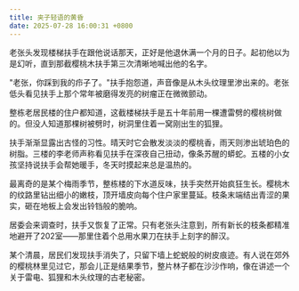 ```yaml
---
title: 夹子轻语的黄昏
date: 2025-07-28 16:00:31 +0800
---
```


老张头发现楼梯扶手在跟他说话那天，正好是他退休满一个月的日子。起初他以为是幻听，直到那截樱桃木扶手第三次清晰地喊出他的名字。

"老张，你踩到我的疖子了。"扶手抱怨道，声音像是从木头纹理里渗出来的。老张低头看见扶手上那个常年被磨得发亮的树瘤正在微微颤动。

整栋老居民楼的住户都知道，这截楼梯扶手是五十年前用一棵遭雷劈的樱桃树做的。但没人知道那棵树被劈时，树洞里住着一窝刚出生的狐狸。

扶手渐渐显露出古怪的习性。晴天时它会散发淡淡的樱桃香，雨天则渗出琥珀色的树脂。三楼的李老师声称看见扶手在深夜自己扭动，像条苏醒的蟒蛇。五楼的小女孩坚持说扶手会帮她暖手，冬天时摸起来总是温热的。

最离奇的是某个梅雨季节，整栋楼的下水道反味，扶手突然开始疯狂生长。樱桃木的纹路里钻出细小的嫩枝，顶开墙皮向每个住户家里蔓延。枝条末端结出青涩的果实，砸在地板上会发出铃铛般的脆响。

居委会来调查时，扶手又恢复了正常。只有老张头注意到，所有新长的枝条都精准地避开了202室——那里住着个总用水果刀在扶手上刻字的醉汉。

某个清晨，居民们发现扶手消失了，只留下墙上蛇蜕般的树皮痕迹。有人说在郊外的樱桃林里见过它，那会儿正是结果季节，整片林子都在沙沙作响，像在讲述一个关于雷电、狐狸和木头纹理的古老秘密。

